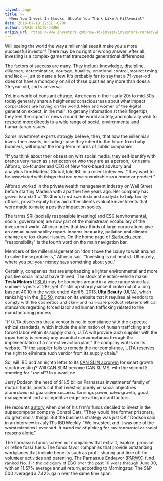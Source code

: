 ```yaml
---
layout: page
title: >-
  When You Invest In Stocks, Should You Think Like A Millennial?
date: 2016-07-19 12:02 -0700
author: DAVID SAITO-CHUNG
origin_url: https://www.investors.com/how-to-invest/investors-corner/when-you-invest-in-stocks-should-you-think-like-a-millennial/
---
```


Will seeing the world the way a millennial sees it make you a more successful investor? There may be no right or wrong answer. After all, investing is a complex game that transcends generational differences.

The factors of success are many. They include knowledge, discipline, diligence, determination, courage, humility, emotional control, market timing and luck -- just to name a few. It's probably fair to say that a 75-year-old does not have a monopoly on all of these qualities any more than does a 25-year-old, and vice versa.

Yet in a world of constant change, Americans in their early 20s to mid-30s today generally share a heightened consciousness about what impact corporations are having on the world. Men and women of the digital generation expect, in the main, to get any information at their fingertips; they feel the impact of news around the world acutely, and naturally wish to respond more directly to a wide range of social, environmental and humanitarian issues.

Some investment experts strongly believe, then, that how the millennials invest their assets, including those they inherit in the future from baby boomers, will impact the long-term returns of public companies.

"If you think about their obsession with social media, they self-identify with brands very much as a reflection of who they are as a person," Christina Alfonso, co-founder and CEO of New York-based advisory and analytics firm Madeira Global, told IBD in a recent interview. "They want to be associated with things that are more sustainable as a brand or product."

Alfonso worked in the private wealth management industry on Wall Street before starting Madeira with a partner five years ago. Her company has grown to a staff of 10. She's hired scientists and analysts to help family offices, private equity firms and other clients evaluate investments that were made to make a positive impact on society.

The terms SRI (socially responsible investing) and ESG (environmental, social, governance) are now part of the mainstream vocabulary of the investment world. Alfonso notes that two-thirds of large corporations give an annual sustainability report. Income inequality, pollution and climate change are top-drawer issues. On the home page of [Starbucks.com](http://www.starbucks.com/), "responsibility" is the fourth word on the main navigation bar.

Members of the millennial generation "don't have the luxury to wait around to solve these problems," Alfonso said. "Investing is not neutral. Ultimately, where you put your money says something about you."

Certainly, companies that are emphasizing a lighter environmental and more positive social impact have thrived. The stock of electric-vehicle maker **Tesla Motors** ([TSLA](https://research.investors.com/quote.aspx?symbol=TSLA)) may be bouncing around in a wide range since last summer's peak at 286, yet it's still up sharply since it broke out of a long base at 40.10 in the week ended April 5, 2013.
**Ulta Beauty** ([ULTA](https://research.investors.com/quote.aspx?symbol=ULTA)), which ranks high in the [IBD 50](http://research.investors.com/stock-lists/ibd-50/), notes on its website that it requires all vendors to comply with the cosmetics and skin- and hair-care product retailer's ethical standards regarding forced labor and human trafficking related to the manufacturing process.

"If ULTA discovers that a vendor is not in compliance with the expected ethical standards, which include the elimination of human trafficking and forced labor within its supply chain, ULTA will provide such supplier with the opportunity to remedy any potential noncompliance through the implementation of a corrective action plan," the company writes on its website. "If the supplier fails to remedy the noncompliance, ULTA reserves the right to eliminate such vendor from its supply chain."

So, will IBD add an eighth letter to its [CAN SLIM acronym](http://education.investors.com/courselandingpage.aspx?id=735749) for smart growth stock investing? Will CAN SLIM become CAN SLIMS, with the second S standing for "social"? In a word, no.

Jerry Dodson, the head of \$16.5 billion Parnassus Investments' family of mutual funds, points out that investing purely on social objectives alone does not guarantee success. Earnings power, sales growth, good management and a competitive edge are all important factors.

He recounts [a story](https://www.investors.com/etfs-and-funds/mutual-funds/parnassus-dodson-wins-with-hot-tech-stocks-that-pass-esg-screens/) when one of his firm's funds decided to invest in the supercomputer company Control Data. "They would hire former prisoners, do great social things. But the business strategy was just OK," Dodson said in an interview in July 11's IBD Weekly. "We invested, and it was one of the worst mistakes I ever had. It cured me of picking for environmental or social reasons alone."

The Parnassus funds screen out companies that extract, explore, produce or refine fossil fuels. The funds favor companies that provide outstanding workplaces that include benefits such as profit-sharing and time off for volunteer activities and parenting. The Parnassus Endeavor ([PARWX](https://research.investors.com/quote.aspx?symbol=PARWX)) fund ranked No. 1 in the category of ESG over the past 10 years through June 30, with an 11.57% average annual return, according to Morningstar. The S&P 500 averaged a 7.42% gain over the same time span.
